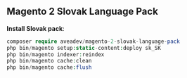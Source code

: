 ## Magento 2 Slovak Language Pack

**Install Slovak pack**:

``` php
composer require aveadev/magento-2-slovak-language-pack
php bin/magento setup:static-content:deploy sk_SK
php bin/magento indexer:reindex
php bin/magento cache:clean
php bin/magento cache:flush
```
